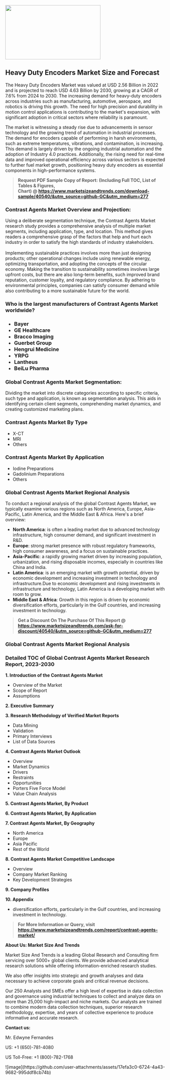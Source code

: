 <p><img class="alignnone size-medium wp-image-20088" src="https://ffe5etoiles.com/wp-content/uploads/2024/12/MST1-300x171.png" alt="" width="300" height="171" /></p><h2>Heavy Duty Encoders Market Size and Forecast</h2><p>The Heavy Duty Encoders Market was valued at USD 2.56 Billion in 2022 and is projected to reach USD 4.63 Billion by 2030, growing at a CAGR of 7.6% from 2024 to 2030. The increasing demand for heavy-duty encoders across industries such as manufacturing, automotive, aerospace, and robotics is driving this growth. The need for high precision and durability in motion control applications is contributing to the market's expansion, with significant adoption in critical sectors where reliability is paramount.</p><p>The market is witnessing a steady rise due to advancements in sensor technology and the growing trend of automation in industrial processes. The demand for encoders capable of performing in harsh environments, such as extreme temperatures, vibrations, and contamination, is increasing. This demand is largely driven by the ongoing industrial automation and the adoption of Industry 4.0 practices. Additionally, the rising need for real-time data and improved operational efficiency across various sectors is expected to further fuel market growth, positioning heavy duty encoders as essential components in high-performance systems.</p></p><blockquote id="" class=""><strong>Request PDF Sample Copy of Report: (Including Full TOC, List of Tables &amp; Figures, Chart)&nbsp;@&nbsp;<strong><a href="https://www.marketsizeandtrends.com/download-sample/40540/&utm_source=github-GC&utm_medium=277" target="_blank">https://www.marketsizeandtrends.com/download-sample/40540/&utm_source=github-GC&utm_medium=277</a></strong></strong></blockquote><h3 id="" class="">Contrast Agents Market&nbsp;Overview and Projection:</h3><p id="" class="">Using a deliberate segmentation technique, the Contrast Agents Market research study provides a comprehensive analysis of multiple market segments, including application, type, and location. This method gives readers a comprehensive grasp of the factors that help and hurt each industry in order to satisfy the high standards of industry stakeholders. <br /> <br />Implementing sustainable practices involves more than just designing products; other operational changes include using renewable energy, optimizing transportation, and adopting the concepts of the circular economy. Making the transition to sustainability sometimes involves large upfront costs, but there are also long-term benefits, such improved brand reputation, customer loyalty, and regulatory compliance. By adhering to environmental principles, companies can satisfy consumer demand while also contributing to a more sustainable future for the world.</p><h3 id="" class="">Who is the largest manufacturers of&nbsp;Contrast Agents Market worldwide?</h3><h3 class=""><p><ul><li>Bayer </li><li> GE Healthcare </li><li> Bracco Imaging </li><li> Guerbet Group </li><li> Hengrui Medicine </li><li> YRPG </li><li> Lantheus </li><li> BeiLu Pharma</li></ul></p></h3><h3 id="" class="">Global&nbsp;Contrast Agents Market Segmentation:</h3><p id="" class="">Dividing the market into discrete categories according to specific criteria, such type and application, is known as segmentation analysis. This aids in identifying certain client segments, comprehending market dynamics, and creating customized marketing plans.</p><h3 id="" class="">Contrast Agents Market&nbsp;By Type</h3><p><p><ul><li>X-CT </li><li> MRI </li><li> Others</p></li></ul></p></p><h3 id="" class="">Contrast Agents Market&nbsp;By Application</h3><p class=""><p><ul><li>Iodine Preparations </li><li> Gadolinium Preparations </li><li> Others</li></ul></p></p><h3 id="" class="">Global Contrast Agents Market Regional Analysis</h3><p id="" class="">To conduct a regional analysis of the global Contrast Agents Market, we typically examine various regions such as North America, Europe, Asia-Pacific, Latin America, and the Middle East &amp; Africa. Here's a brief overview:</p><ul><li><strong>North America</strong>: is often a leading market due to advanced technology infrastructure, high consumer demand, and significant investment in R&amp;D.</li><li><strong>Europe</strong>: strong market presence with robust regulatory frameworks, high consumer awareness, and a focus on sustainable practices.</li><li><strong>Asia-Pacific</strong>: a rapidly growing market driven by increasing population, urbanization, and rising disposable incomes, especially in countries like China and India.</li><li><strong>Latin America</strong>: is an emerging market with growth potential, driven by economic development and increasing investment in technology and infrastructure.Due to economic development and rising investments in infrastructure and technology, Latin America is a developing market with room to grow.</li><li><strong>Middle East &amp; Africa</strong>: Growth in this region is driven by economic diversification efforts, particularly in the Gulf countries, and increasing investment in technology.</li></ul><blockquote id="" class=""><strong>Get a Discount On The Purchase Of This Report @ <strong><a href="https://www.marketsizeandtrends.com/ask-for-discount/40540/&utm_source=github-GC&utm_medium=277" target="_blank">https://www.marketsizeandtrends.com/ask-for-discount/40540/&utm_source=github-GC&utm_medium=277</a></strong></strong></blockquote><h3 id="" class="">Global Contrast Agents Market Regional Analysis</h3><h3 id="" class="">Detailed TOC of Global Contrast Agents Market Research Report, 2023-2030</h3><p id="" class=""><strong>1. Introduction of the Contrast Agents Market</strong></p><ul><li>Overview of the Market</li><li>Scope of Report</li><li>Assumptions</li></ul><p id="" class=""><strong>2. Executive Summary</strong></p><p id="" class=""><strong>3. Research Methodology of Verified Market Reports</strong></p><ul><li>Data Mining</li><li>Validation</li><li>Primary Interviews</li><li>List of Data Sources</li></ul><p id="" class=""><strong>4. Contrast Agents Market Outlook</strong></p><ul><li>Overview</li><li>Market Dynamics</li><li>Drivers</li><li>Restraints</li><li>Opportunities</li><li>Porters Five Force Model</li><li>Value Chain Analysis</li></ul><p id="" class=""><strong>5. Contrast Agents Market, By Product</strong></p><p id="" class=""><strong>6. Contrast Agents Market, By Application</strong></p><p id="" class=""><strong>7. Contrast Agents Market, By Geography</strong></p><ul><li>North America</li><li>Europe</li><li>Asia Pacific</li><li>Rest of the World</li></ul><p id="" class=""><strong>8. Contrast Agents Market Competitive Landscape</strong></p><ul><li>Overview</li><li>Company Market Ranking</li><li>Key Development Strategies</li></ul><p id="" class=""><strong>9. Company Profiles</strong></p><p id="" class=""><strong>10. Appendix</strong></p><ul><li>diversification efforts, particularly in the Gulf countries, and increasing investment in technology.</li></ul><blockquote id="" class=""><strong>For More Information or Query, visit <strong><strong><a href="https://www.marketsizeandtrends.com/report/contrast-agents-market/" target="_blank">https://www.marketsizeandtrends.com/report/contrast-agents-market/</a></strong></strong></strong></blockquote><p id="" class=""><strong>About Us: Market Size And Trends</strong></p><p id="" class="">Market Size And Trends is a leading Global Research and Consulting firm servicing over 5000+ global clients. We provide advanced analytical research solutions while offering information-enriched research studies.</p><p id="" class="">We also offer insights into strategic and growth analyses and data necessary to achieve corporate goals and critical revenue decisions.</p><p id="" class="">Our 250 Analysts and SMEs offer a high level of expertise in data collection and governance using industrial techniques to collect and analyze data on more than 25,000 high-impact and niche markets. Our analysts are trained to combine modern data collection techniques, superior research methodology, expertise, and years of collective experience to produce informative and accurate research.</p><p id="" class=""><strong>Contact us:</strong></p><p id="" class="">Mr. Edwyne Fernandes</p><p id="" class="">US: +1 (650)-781-4080</p><p id="" class="">US Toll-Free: +1 (800)-782-1768</p>
![image](https://github.com/user-attachments/assets/17efa3c0-6724-4a43-9682-995ddf8cb74b)
